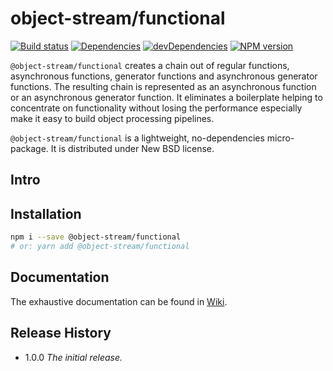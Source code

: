 # object-stream/functional

[![Build status][travis-image]][travis-url]
[![Dependencies][deps-image]][deps-url]
[![devDependencies][dev-deps-image]][dev-deps-url]
[![NPM version][npm-image]][npm-url]


`@object-stream/functional` creates a chain out of regular functions, asynchronous functions, generator functions
and asynchronous generator functions. The resulting chain is represented as an asynchronous function or
an asynchronous generator function. It eliminates a boilerplate helping to concentrate on functionality without losing the performance
especially make it easy to build object processing pipelines.

`@object-stream/functional` is a lightweight, no-dependencies micro-package. It is distributed under New BSD license.

## Intro

## Installation

```bash
npm i --save @object-stream/functional
# or: yarn add @object-stream/functional
```

## Documentation

The exhaustive documentation can be found in [Wiki](https://github.com/object-stream/functional/wiki).

## Release History

- 1.0.0 *The initial release.*

[npm-image]:      https://img.shields.io/npm/v/object-stream/functional.svg
[npm-url]:        https://npmjs.org/package/object-stream/functional
[deps-image]:     https://img.shields.io/david/object-stream/functional.svg
[deps-url]:       https://david-dm.org/object-stream/functional
[dev-deps-image]: https://img.shields.io/david/dev/object-stream/functional.svg
[dev-deps-url]:   https://david-dm.org/object-stream/functional?type=dev
[travis-image]:   https://img.shields.io/travis/object-stream/functional.svg
[travis-url]:     https://travis-ci.org/object-stream/functional
